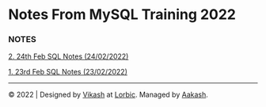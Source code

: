 # Notes From MySQL Training 2022


### NOTES

[2. 24th Feb SQL Notes (24/02/2022)](./24-02-2022)  
  
[1. 23rd Feb SQL Notes (23/02/2022)](./23-02-2022)  


---
&copy; 2022 | Designed by [Vikash](https://github.com/vk4s) at [Lorbic](https://www.lorbic.com).
Managed by [Aakash](https://github.com/ak4shp).
